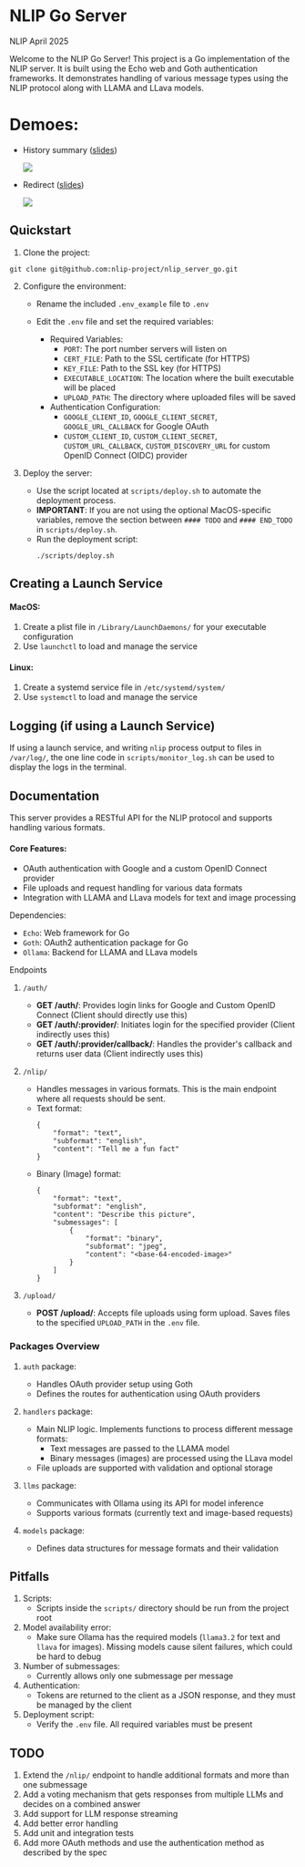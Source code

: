 # NLIP Go Server

NLIP April 2025

Welcome to the NLIP Go Server! This project is a Go implementation of the NLIP server. It is built using the Echo web and Goth authentication frameworks. It demonstrates handling of various message types using the NLIP protocol along with LLAMA and LLava models.

# Demoes:

- History summary ([slides](https://docs.google.com/presentation/d/1zHJCK9l_amqdXspjUXWdlQ57EVVfA-sX8uBnt_PTifU/))

  [<img src="https://eecs441.eecs.umich.edu/img/admin/video.png">](https://youtu.be/Z60kuGtE43w)

- Redirect ([slides](https://docs.google.com/presentation/d/1Q06MA9nAcI02TuKdhQGBqQAXfOVWHY8TJOYyCImymbs/))

  [<img src="https://eecs441.eecs.umich.edu/img/admin/video.png">](https://youtu.be/bWf4qLx2UOk)

## Quickstart

1. Clone the project:
```
git clone git@github.com:nlip-project/nlip_server_go.git
```

2. Configure the environment:
   - Rename the included `.env_example` file to `.env`

   - Edit the `.env` file and set the required variables:
     - Required Variables:
       - `PORT`: The port number servers will listen on
       - `CERT_FILE`: Path to the SSL certificate (for HTTPS)
       - `KEY_FILE`: Path to the SSL key (for HTTPS)
       - `EXECUTABLE_LOCATION`: The location where the built executable will be placed
       - `UPLOAD_PATH`: The directory where uploaded files will be saved
     - Authentication Configuration:
       - `GOOGLE_CLIENT_ID`, `GOOGLE_CLIENT_SECRET`, `GOOGLE_URL_CALLBACK` for Google OAuth
       - `CUSTOM_CLIENT_ID`, `CUSTOM_CLIENT_SECRET`, `CUSTOM_URL_CALLBACK`, `CUSTOM_DISCOVERY_URL` for custom OpenID Connect (OIDC) provider

3. Deploy the server:
   - Use the script located at `scripts/deploy.sh` to automate the deployment process.
   - **IMPORTANT**: If you are not using the optional MacOS-specific variables, remove the section between `#### TODO` and `#### END_TODO` in `scripts/deploy.sh`.
   - Run the deployment script:
     ```
     ./scripts/deploy.sh
     ```

## Creating a Launch Service

#### MacOS:
  1. Create a plist file in `/Library/LaunchDaemons/` for your executable configuration
  2. Use `launchctl` to load and manage the service

#### Linux:
  1. Create a systemd service file in `/etc/systemd/system/`
  2. Use `systemctl` to load and manage the service

## Logging (if using a Launch Service)

If using a launch service, and writing `nlip` process output to files in `/var/log/`, the one line code in `scripts/monitor_log.sh` can be used to display the logs in the terminal.

## Documentation

This server provides a RESTful API for the NLIP protocol and supports handling various formats.

#### Core Features:
- OAuth authentication with Google and a custom OpenID Connect provider
- File uploads and request handling for various data formats
- Integration with LLAMA and LLava models for text and image processing

Dependencies:
- `Echo`: Web framework for Go
- `Goth`: OAuth2 authentication package for Go
- `Ollama`: Backend for LLAMA and LLava models

Endpoints

1. `/auth/`
   - **GET /auth/**: Provides login links for Google and Custom OpenID Connect (Client should directly use this)
   - **GET /auth/:provider/**: Initiates login for the specified provider (Client indirectly uses this)
   - **GET /auth/:provider/callback/**: Handles the provider's callback and returns user data (Client indirectly uses this)

2. `/nlip/`
   - Handles messages in various formats. This is the main endpoint where all requests should be sent.
   - Text format:
     ```
     {
         "format": "text",
         "subformat": "english",
         "content": "Tell me a fun fact"
     }
     ```
   - Binary (Image) format:
     ```
     {
         "format": "text",
         "subformat": "english",
         "content": "Describe this picture",
         "submessages": [
             {
                 "format": "binary",
                 "subformat": "jpeg",
                 "content": "<base-64-encoded-image>"
             }
         ]
     }
     ```

3. `/upload/`
   - **POST /upload/**: Accepts file uploads using form upload. Saves files to the specified `UPLOAD_PATH` in the `.env` file.

### Packages Overview

1. `auth` package:
   - Handles OAuth provider setup using Goth
   - Defines the routes for authentication using OAuth providers

2. `handlers` package:
   - Main NLIP logic. Implements functions to process different message formats:
     - Text messages are passed to the LLAMA model
     - Binary messages (images) are processed using the LLava model
   - File uploads are supported with validation and optional storage

3. `llms` package:
   - Communicates with Ollama using its API for model inference
   - Supports various formats (currently text and image-based requests)

4. `models` package:
   - Defines data structures for message formats and their validation

## Pitfalls

1. Scripts:
   - Scripts inside the `scripts/` directory should be run from the project root
3. Model availability error:
   - Make sure Ollama has the required models (`llama3.2` for text and `llava` for images). Missing models cause silent failures, which could be hard to debug
4. Number of submessages:
   - Currently allows only one submessage per message
5. Authentication:
   - Tokens are returned to the client as a JSON response, and they must be managed by the client
6. Deployment script:
   - Verify the `.env` file. All required variables must be present

## TODO

1. Extend the `/nlip/` endpoint to handle additional formats and more than one submessage
2. Add a voting mechanism that gets responses from multiple LLMs and decides on a combined answer
2. Add support for LLM response streaming
3. Add better error handling
4. Add unit and integration tests
5. Add more OAuth methods and use the authentication method as described by the spec

